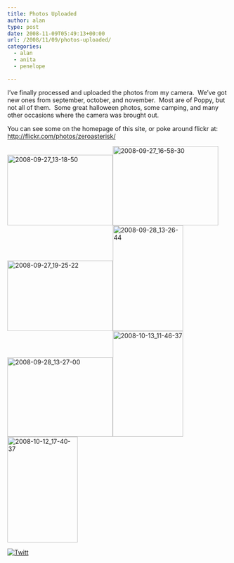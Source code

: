 ```yaml
---
title: Photos Uploaded
author: alan
type: post
date: 2008-11-09T05:49:13+00:00
url: /2008/11/09/photos-uploaded/
categories:
  - alan
  - anita
  - penelope

---
```

I&#8217;ve finally processed and uploaded the photos from my camera.&nbsp; We&#8217;ve got new ones from september, october, and november.&nbsp; Most are of Poppy, but not all of them.&nbsp; Some great halloween photos, some camping, and many other occasions where the camera was brought out.

You can see some on the homepage of this site, or poke around flickr at: <http://flickr.com/photos/zeroasterisk/>

<span class="photo_container pc_m"><a href="http://flickr.com/photos/zeroasterisk/3014201827/" title="2008-09-27_13-18-50"><img src="http://farm4.static.flickr.com/3024/3014201827_33af4fd9e3_m.jpg" alt="2008-09-27_13-18-50" class="pc_img" width="240" height="160" /></a></span>[<span class="photo_container pc_m"><a href="http://flickr.com/photos/zeroasterisk/3015054086/" title="2008-09-27_16-58-30"><img src="http://farm4.static.flickr.com/3218/3015054086_c0160f6b41_m.jpg" alt="2008-09-27_16-58-30" class="pc_img" width="240" height="180" /></a></span>][1][<span class="photo_container pc_m"><a href="http://flickr.com/photos/zeroasterisk/3015057612/" title="2008-09-27_19-25-22"><img src="http://farm4.static.flickr.com/3235/3015057612_9f13365c3c_m.jpg" alt="2008-09-27_19-25-22" class="pc_img" width="240" height="160" /></a></span>][2][<span class="photo_container pc_m"><a href="http://flickr.com/photos/zeroasterisk/3015060860/" title="2008-09-28_13-26-44"><img src="http://farm4.static.flickr.com/3210/3015060860_a67ff09e79_m.jpg" alt="2008-09-28_13-26-44" class="pc_img" width="160" height="240" /></a></span>][3][<span class="photo_container pc_m"><a href="http://flickr.com/photos/zeroasterisk/3014224507/" title="2008-09-28_13-27-00"><img src="http://farm4.static.flickr.com/3245/3014224507_d92bcb25f4_m.jpg" alt="2008-09-28_13-27-00" class="pc_img" width="240" height="180" /></a></span>][4][<span class="photo_container pc_m"><a href="http://flickr.com/photos/zeroasterisk/3014238121/" title="2008-10-13_11-46-37"><img src="http://farm4.static.flickr.com/3242/3014238121_6c923d1bd9_m.jpg" alt="2008-10-13_11-46-37" class="pc_img" width="160" height="240" /></a></span>][5][<span class="photo_container pc_m"><a href="http://flickr.com/photos/zeroasterisk/3015074096/" title="2008-10-12_17-40-37"><img src="http://farm4.static.flickr.com/3200/3015074096_d31d5a3484_m.jpg" alt="2008-10-12_17-40-37" class="pc_img" width="160" height="240" /></a></span>][6]

<div class="twttr_button">
  <a href="http://twitter.com/share?url=https://zeroasterisk.com/2008/11/09/photos-uploaded/&text=Photos+Uploaded" target="_blank" title="Click here if you like this article."> <img src="http://zeroasterisk.com/wp-content/plugins/twitter-plugin/images/twitt.gif" alt="Twitt" /> </a>
</div>

 [1]: http://flickr.com/photos/zeroasterisk/3014201827/ "2008-09-27_13-18-50"
 [2]: http://flickr.com/photos/zeroasterisk/3015054086/ "2008-09-27_16-58-30"
 [3]: http://flickr.com/photos/zeroasterisk/3015057612/ "2008-09-27_19-25-22"
 [4]: http://flickr.com/photos/zeroasterisk/3015060860/ "2008-09-28_13-26-44"
 [5]: http://flickr.com/photos/zeroasterisk/3014224507/ "2008-09-28_13-27-00"
 [6]: http://flickr.com/photos/zeroasterisk/3014238121/ "2008-10-13_11-46-37"